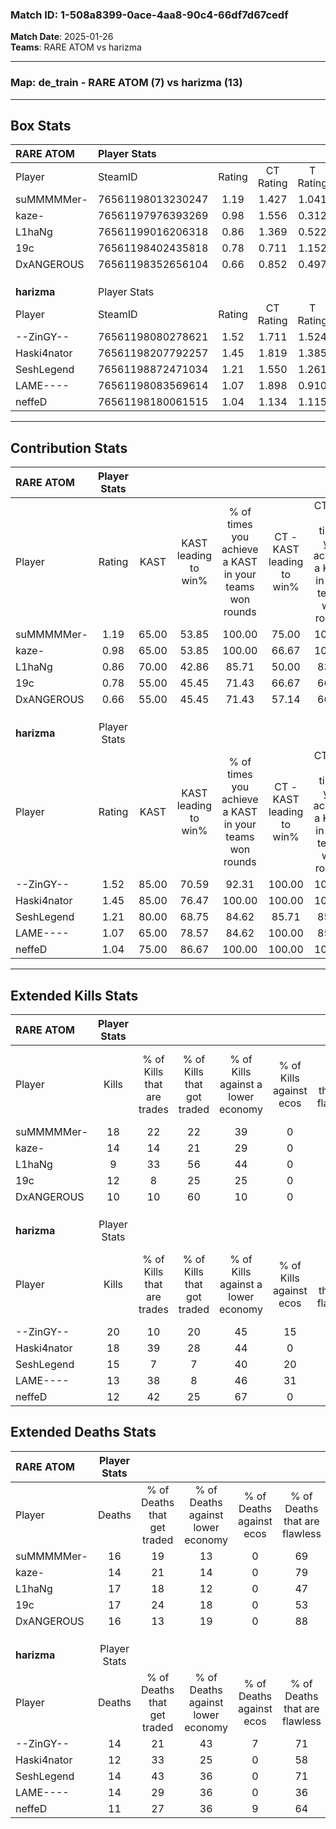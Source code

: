 ### Match ID: 1-508a8399-0ace-4aa8-90c4-66df7d67cedf  
**Match Date**: 2025-01-26  
**Teams**: RARE ATOM vs harizma  

---  

### **Map**: de_train - RARE ATOM (7) vs harizma (13)  
---  

## Box Stats  

| **RARE ATOM** | Player Stats      |        |           |          |       |       |       |         |        |      |     |
| :- | :- | :-: | :-: | :-: | :-: | :-: | :-: | :-: | :-: | :-: | :-: |
| Player        | SteamID           | Rating | CT Rating | T Rating | KAST  |  ADR  | Kills | Assists | Deaths | K/D  | HS% |
| suMMMMMer-    | 76561198013230247 |  1.19  |   1.427   |  1.041   | 65.00 | 86.2  |  18   |    6    |   16   | 1.13 | 61  |
| kaze-         | 76561197976393269 |  0.98  |   1.556   |  0.312   | 65.00 | 59.3  |  14   |    4    |   14   | 1.00 | 50  |
| L1haNg        | 76561199016206318 |  0.86  |   1.369   |  0.522   | 70.00 | 95.5  |   9   |    9    |   17   | 0.53 | 44  |
| 19c           | 76561198402435818 |  0.78  |   0.711   |  1.152   | 55.00 | 71.6  |  12   |    4    |   17   | 0.71 | 66  |
| DxANGEROUS    | 76561198352656104 |  0.66  |   0.852   |  0.497   | 55.00 | 55.7  |  10   |    2    |   16   | 0.63 | 70  |
|               |                   |        |           |          |       |       |       |         |        |      |     |
|               |                   |        |           |          |       |       |       |         |        |      |     |
|               |                   |        |           |          |       |       |       |         |        |      |     |
| **harizma**   | Player Stats      |        |           |          |       |       |       |         |        |      |     |
| Player        | SteamID           | Rating | CT Rating | T Rating | KAST  |  ADR  | Kills | Assists | Deaths | K/D  | HS% |
| --ZinGY--     | 76561198080278621 |  1.52  |   1.711   |  1.524   | 85.00 | 103.3 |  20   |    3    |   14   | 1.43 | 45  |
| Haski4nator   | 76561198207792257 |  1.45  |   1.819   |  1.385   | 85.00 | 87.0  |  18   |    6    |   12   | 1.50 | 61  |
| SeshLegend    | 76561198872471034 |  1.21  |   1.550   |  1.261   | 80.00 | 78.6  |  15   |    8    |   14   | 1.07 | 46  |
| LAME----      | 76561198083569614 |  1.07  |   1.898   |  0.910   | 65.00 | 94.4  |  13   |    9    |   14   | 0.93 | 53  |
| neffeD        | 76561198180061515 |  1.04  |   1.134   |  1.115   | 75.00 | 58.8  |  12   |    4    |   11   | 1.09 | 58  |
---  

## Contribution Stats  

| **RARE ATOM** | Player Stats |       |                      |                                                        |                           |                                                             |                          |                                                            |
| :- | :-: | :-: | :-: | :-: | :-: | :-: | :-: | :-: |
| Player        |    Rating    | KAST  | KAST leading to win% | % of times you achieve a KAST in your teams won rounds | CT - KAST leading to win% | CT - % of times you achieve a KAST in your teams won rounds | T - KAST leading to win% | T - % of times you achieve a KAST in your teams won rounds |
| suMMMMMer-    |     1.19     | 65.00 |        53.85         |                         100.00                         |           75.00           |                           100.00                            |          20.00           |                           100.00                           |
| kaze-         |     0.98     | 65.00 |        53.85         |                         100.00                         |           66.67           |                           100.00                            |          25.00           |                           100.00                           |
| L1haNg        |     0.86     | 70.00 |        42.86         |                         85.71                          |           50.00           |                            83.33                            |          25.00           |                           100.00                           |
| 19c           |     0.78     | 55.00 |        45.45         |                         71.43                          |           66.67           |                            66.67                            |          20.00           |                           100.00                           |
| DxANGEROUS    |     0.66     | 55.00 |        45.45         |                         71.43                          |           57.14           |                            66.67                            |          25.00           |                           100.00                           |
|               |              |       |                      |                                                        |                           |                                                             |                          |                                                            |
|               |              |       |                      |                                                        |                           |                                                             |                          |                                                            |
|               |              |       |                      |                                                        |                           |                                                             |                          |                                                            |
| **harizma**   | Player Stats |       |                      |                                                        |                           |                                                             |                          |                                                            |
| Player        |    Rating    | KAST  | KAST leading to win% | % of times you achieve a KAST in your teams won rounds | CT - KAST leading to win% | CT - % of times you achieve a KAST in your teams won rounds | T - KAST leading to win% | T - % of times you achieve a KAST in your teams won rounds |
| --ZinGY--     |     1.52     | 85.00 |        70.59         |                         92.31                          |          100.00           |                           100.00                            |          50.00           |                           83.33                            |
| Haski4nator   |     1.45     | 85.00 |        76.47         |                         100.00                         |          100.00           |                           100.00                            |          60.00           |                           100.00                           |
| SeshLegend    |     1.21     | 80.00 |        68.75         |                         84.62                          |           85.71           |                            85.71                            |          55.56           |                           83.33                            |
| LAME----      |     1.07     | 65.00 |        78.57         |                         84.62                          |          100.00           |                            85.71                            |          62.50           |                           83.33                            |
| neffeD        |     1.04     | 75.00 |        86.67         |                         100.00                         |          100.00           |                           100.00                            |          75.00           |                           100.00                           |
---  

## Extended Kills Stats  

| **RARE ATOM** | Player Stats |                            |                            |                                    |                         |                              |                                 |                                       |                    |           |
| :- | :-: | :-: | :-: | :-: | :-: | :-: | :-: | :-: | :-: | :-: |
| Player        |    Kills     | % of Kills that are trades | % of Kills that got traded | % of Kills against a lower economy | % of Kills against ecos | % of Kills that are flawless | % of Kills that are close duels | % of Kills that are assisted by flash | Pistol Round Kills | AWP Kills |
| suMMMMMer-    |      18      |             22             |             22             |                 39                 |            0            |              50              |                6                |                   6                   |         0          |     0     |
| kaze-         |      14      |             14             |             21             |                 29                 |            0            |              71              |                0                |                   0                   |         3          |     5     |
| L1haNg        |      9       |             33             |             56             |                 44                 |            0            |              56              |                0                |                   0                   |         2          |     0     |
| 19c           |      12      |             8              |             25             |                 25                 |            0            |              67              |                0                |                  17                   |         2          |     0     |
| DxANGEROUS    |      10      |             10             |             60             |                 10                 |            0            |              70              |                0                |                   0                   |         0          |     0     |
|               |              |                            |                            |                                    |                         |                              |                                 |                                       |                    |           |
|               |              |                            |                            |                                    |                         |                              |                                 |                                       |                    |           |
|               |              |                            |                            |                                    |                         |                              |                                 |                                       |                    |           |
| **harizma**   | Player Stats |                            |                            |                                    |                         |                              |                                 |                                       |                    |           |
| Player        |    Kills     | % of Kills that are trades | % of Kills that got traded | % of Kills against a lower economy | % of Kills against ecos | % of Kills that are flawless | % of Kills that are close duels | % of Kills that are assisted by flash | Pistol Round Kills | AWP Kills |
| --ZinGY--     |      20      |             10             |             20             |                 45                 |           15            |              75              |                5                |                   0                   |         4          |     9     |
| Haski4nator   |      18      |             39             |             28             |                 44                 |            0            |              56              |               11                |                  11                   |         0          |     0     |
| SeshLegend    |      15      |             7              |             7              |                 40                 |           20            |              67              |                7                |                   0                   |         2          |     0     |
| LAME----      |      13      |             38             |             8              |                 46                 |           31            |              77              |                8                |                   0                   |         0          |     0     |
| neffeD        |      12      |             42             |             25             |                 67                 |            0            |              67              |                0                |                  17                   |         1          |     0     |
## Extended Deaths Stats  

| **RARE ATOM** | Player Stats |                             |                                   |                          |                               |                            |                           |               |
| :- | :-: | :-: | :-: | :-: | :-: | :-: | :-: | :-: |
| Player        |    Deaths    | % of Deaths that get traded | % of Deaths against lower economy | % of Deaths against ecos | % of Deaths that are flawless | % of Deaths that are close | % of Deaths while blinded | Deaths to AWP |
| suMMMMMer-    |      16      |             19              |                13                 |            0             |              69               |             13             |             0             |       3       |
| kaze-         |      14      |             21              |                14                 |            0             |              79               |             0              |             0             |       1       |
| L1haNg        |      17      |             18              |                12                 |            0             |              47               |             18             |            12             |       1       |
| 19c           |      17      |             24              |                18                 |            0             |              53               |             0              |             0             |       2       |
| DxANGEROUS    |      16      |             13              |                19                 |            0             |              88               |             0              |            13             |       2       |
|               |              |                             |                                   |                          |                               |                            |                           |               |
|               |              |                             |                                   |                          |                               |                            |                           |               |
|               |              |                             |                                   |                          |                               |                            |                           |               |
| **harizma**   | Player Stats |                             |                                   |                          |                               |                            |                           |               |
| Player        |    Deaths    | % of Deaths that get traded | % of Deaths against lower economy | % of Deaths against ecos | % of Deaths that are flawless | % of Deaths that are close | % of Deaths while blinded | Deaths to AWP |
| --ZinGY--     |      14      |             21              |                43                 |            7             |              71               |             0              |             0             |       0       |
| Haski4nator   |      12      |             33              |                25                 |            0             |              58               |             0              |             8             |       2       |
| SeshLegend    |      14      |             43              |                36                 |            0             |              71               |             0              |             7             |       2       |
| LAME----      |      14      |             29              |                36                 |            0             |              36               |             7              |             7             |       0       |
| neffeD        |      11      |             27              |                36                 |            9             |              64               |             0              |             0             |       1       |
